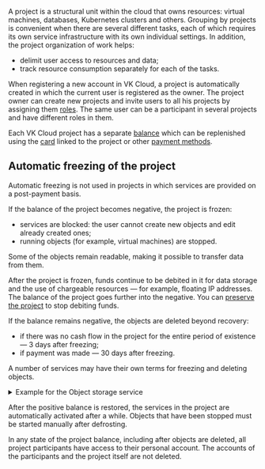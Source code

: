 A project is a structural unit within the cloud that owns resources: virtual machines, databases, Kubernetes clusters and others. Grouping by projects is convenient when there are several different tasks, each of which requires its own service infrastructure with its own individual settings. In addition, the project organization of work helps:

- delimit user access to resources and data;
- track resource consumption separately for each of the tasks.

When registering a new account in VK Cloud, a project is automatically created in which the current user is registered as the owner. The project owner can create new projects and invite users to all his projects by assigning them [roles](../rolesandpermissions). The same user can be a participant in several projects and have different roles in them.

Each VK Cloud project has a separate [balance](/en/additionals/billing/concepts/balance) which can be replenished using the [card](/en/additionals/billing/instructions/add-card) linked to the project or other [payment methods](/en/additionals/billing/concepts/payment-methods).

## Automatic freezing of the project

<info>

Automatic freezing is not used in projects in which services are provided on a post-payment basis.

</info>

If the balance of the project becomes negative, the project is frozen:

- services are blocked: the user cannot create new objects and edit already created ones;
- running objects (for example, virtual machines) are stopped.

Some of the objects remain readable, making it possible to transfer data from them.

<err>

After the project is frozen, funds continue to be debited in it for data storage and the use of chargeable resources — for example, floating IP addresses. The balance of the project goes further into the negative. You can [preserve the project](../../instructions/project-settings/manage#project_conservation) to stop debiting funds.

</err>

If the balance remains negative, the objects are deleted beyond recovery:

- if there was no cash flow in the project for the entire period of existence — 3 days after freezing;
- if payment was made — 30 days after freezing.

A number of services may have their own terms for freezing and deleting objects.

<details>
  <summary markdown="span">Example for the Object storage service</summary>

- When the negative balance reaches `-1000` rubles, the service objects are frozen.

    All the time while the objects are frozen, the service charges for data storage, while the objects have read access.

- If the positive balance of the project is not restored within 30 days, the objects are blocked.

    When objects are blocked, write-offs for them stop. There is no access to objects, including read access. 30 days after switching to this state, if the positive balance is not restored, the objects are deleted.

For more information about the service, see [Object storage](/en/base/s3).

</details>

After the positive balance is restored, the services in the project are automatically activated after a while. Objects that have been stopped must be started manually after defrosting.

In any state of the project balance, including after objects are deleted, all project participants have access to their personal account. The accounts of the participants and the project itself are not deleted.
